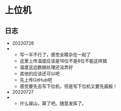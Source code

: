 # 上位机



## 日志

+ 20220726
+ + 写一半不行了，感觉全糅杂在一起了
  + 这里上传温度应该是16位不是8位不能这样搞
  + 温度这边数据处理还没弄好
  + 其他的应该还可以吧
  + 先上传GitHub吧
  + 感觉要先去写下位机，但是写下位机又要先画板！
+ 20220727
+ + 什么屎山，算了吧。随意发挥了。

